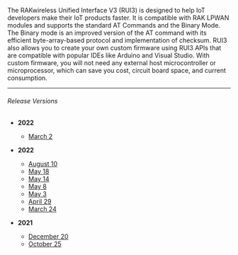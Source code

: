 <rk-head img="/assets/images/release-notes/rui.png"></rk-head>



The RAKwireless Unified Interface V3 (RUI3) is designed to help IoT developers make their IoT products faster. It is compatible with RAK LPWAN modules and supports the standard AT Commands and the Binary Mode. The Binary mode is an improved version of the AT command with its efficient byte-array-based protocol and implementation of checksum. RUI3 also allows you to create your own custom firmware using RUI3 APIs that are compatible with popular IDEs like Arduino and Visual Studio. With custom firmware, you will not need any external host microcontroller or microprocessor, which can save you cost, circuit board space, and current consumption.

---

###### Release Versions

- <b> 2022 </b>
    - [March 2](/Release-Notes/RUI/2023/March-2/)

- <b> 2022 </b>
    - [August 10](/Release-Notes/RUI/2022/August-10/)
    - [May 18](/Release-Notes/RUI/2022/May-18/)
    - [May 14](/Release-Notes/RUI/2022/May-14/)
    - [May 8](/Release-Notes/RUI/2022/May-8/)
    - [May 3](/Release-Notes/RUI/2022/May-3/)
    - [April 29](/Release-Notes/RUI/2022/April-29/)
    - [March 24](/Release-Notes/RUI/2022/March-24/)


- <b> 2021 </b>
    - [December 20](/Release-Notes/RUI/2021/December-20/)
    - [October 25](/Release-Notes/RUI/2021/October-25/)
